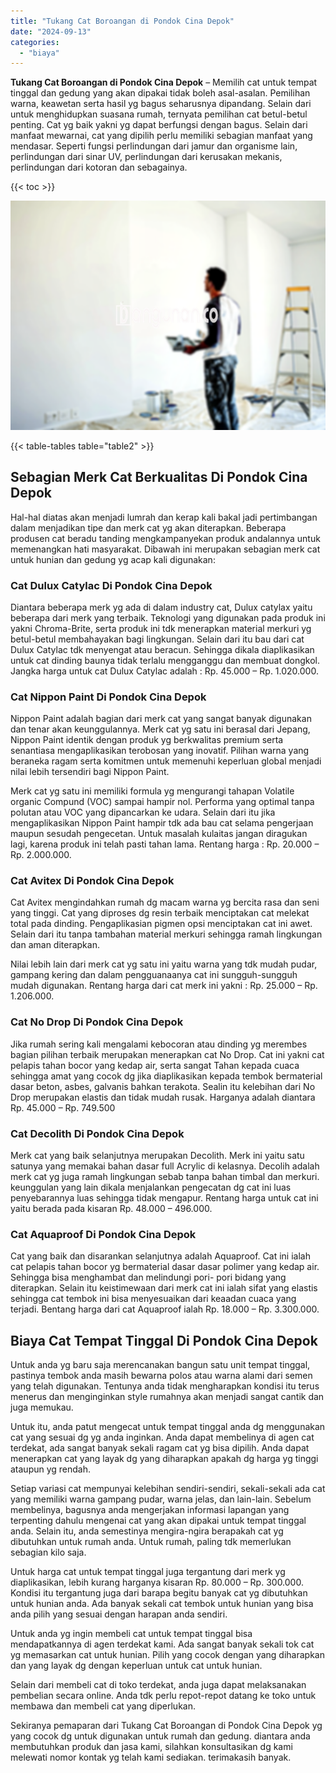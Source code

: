 ```yaml
---
title: "Tukang Cat Boroangan di Pondok Cina Depok"
date: "2024-09-13"
categories: 
  - "biaya"
---
```


**Tukang Cat Boroangan di Pondok Cina Depok** – Memilih cat untuk tempat tinggal dan gedung yang akan dipakai tidak boleh asal-asalan. Pemilihan warna, keawetan serta hasil yg bagus seharusnya dipandang. Selain dari untuk menghidupkan suasana rumah, ternyata pemilihan cat betul-betul penting. Cat yg baik yakni yg dapat berfungsi dengan bagus. Selain dari manfaat mewarnai, cat yang dipilih perlu memiliki sebagian manfaat yang mendasar. Seperti fungsi perlindungan dari jamur dan organisme lain, perlindungan dari sinar UV, perlindungan dari kerusakan mekanis, perlindungan dari kotoran dan sebagainya.

{{< toc >}}

![Tukang Cat Boroangan di Pondok Cina Depok](/images/jasa-cat-murah21.png)

{{< table-tables table="table2" >}}

## Sebagian Merk Cat Berkualitas Di Pondok Cina Depok

Hal-hal diatas akan menjadi lumrah dan kerap kali bakal jadi pertimbangan dalam menjadikan tipe dan merk cat yg akan diterapkan. Beberapa produsen cat beradu tanding mengkampanyekan produk andalannya untuk memenangkan hati masyarakat. Dibawah ini merupakan sebagian merk cat untuk hunian dan gedung yg acap kali digunakan:

### Cat Dulux Catylac Di Pondok Cina Depok

Diantara beberapa merk yg ada di dalam industry cat, Dulux catylax yaitu beberapa dari merk yang terbaik. Teknologi yang digunakan pada produk ini yakni Chroma-Brite, serta produk ini tdk menerapkan material merkuri yg betul-betul membahayakan bagi lingkungan. Selain dari itu bau dari cat Dulux Catylac tdk menyengat atau beracun. Sehingga dikala diaplikasikan untuk cat dinding baunya tidak terlalu mengganggu dan membuat dongkol. Jangka harga untuk cat Dulux Catylac adalah : Rp. 45.000 – Rp. 1.020.000.

### Cat Nippon Paint Di Pondok Cina Depok

Nippon Paint adalah bagian dari merk cat yang sangat banyak digunakan dan tenar akan keunggulannya. Merk cat yg satu ini berasal dari Jepang, Nippon Paint identik dengan produk yg berkwalitas premium serta senantiasa mengaplikasikan terobosan yang inovatif. Pilihan warna yang beraneka ragam serta komitmen untuk memenuhi keperluan global menjadi nilai lebih tersendiri bagi Nippon Paint.

Merk cat yg satu ini memiliki formula yg mengurangi tahapan Volatile organic Compund (VOC) sampai hampir nol. Performa yang optimal tanpa polutan atau VOC yang dipancarkan ke udara. Selain dari itu jika mengaplikasikan Nippon Paint hampir tdk ada bau cat selama pengerjaan maupun sesudah pengecetan. Untuk masalah kulaitas jangan diragukan lagi, karena produk ini telah pasti tahan lama. Rentang harga : Rp. 20.000 – Rp. 2.000.000.

### Cat Avitex Di Pondok Cina Depok

Cat Avitex mengindahkan rumah dg macam warna yg bercita rasa dan seni yang tinggi. Cat yang diproses dg resin terbaik menciptakan cat melekat total pada dinding. Pengaplikasian pigmen opsi menciptakan cat ini awet. Selain dari itu tanpa tambahan material merkuri sehingga ramah lingkungan dan aman diterapkan.

Nilai lebih lain dari merk cat yg satu ini yaitu warna yang tdk mudah pudar, gampang kering dan dalam pengguanaanya cat ini sungguh-sungguh mudah digunakan. Rentang harga dari cat merk ini yakni : Rp. 25.000 – Rp. 1.206.000.

### Cat No Drop Di Pondok Cina Depok

Jika rumah sering kali mengalami kebocoran atau dinding yg merembes bagian pilihan terbaik merupakan menerapkan cat No Drop. Cat ini yakni cat pelapis tahan bocor yang kedap air, serta sangat Tahan kepada cuaca sehingga amat yang cocok dg jika diaplikasikan kepada tembok bermaterial dasar beton, asbes, galvanis bahkan terakota. Sealin itu kelebihan dari No Drop merupakan elastis dan tidak mudah rusak. Harganya adalah diantara Rp. 45.000 – Rp. 749.500

### Cat Decolith Di Pondok Cina Depok

Merk cat yang baik selanjutnya merupakan Decolith. Merk ini yaitu satu satunya yang memakai bahan dasar full Acrylic di kelasnya. Decolih adalah merk cat yg juga ramah lingkungan sebab tanpa bahan timbal dan merkuri. keunggulan yang lain dikala menjalankan pengecatan dg cat ini luas penyebarannya luas sehingga tidak mengapur. Rentang harga untuk cat ini yaitu berada pada kisaran Rp. 48.000 – 496.000.

### Cat Aquaproof Di Pondok Cina Depok

Cat yang baik dan disarankan selanjutnya adalah Aquaproof. Cat ini ialah cat pelapis tahan bocor yg bermaterial dasar dasar polimer yang kedap air. Sehingga bisa menghambat dan melindungi pori- pori bidang yang diterapkan. Selain itu keistimewaan dari merk cat ini ialah sifat yang elastis sehingga cat tembok ini bisa menyesuaikan dari keaadan cuaca yang terjadi. Bentang harga dari cat Aquaproof ialah Rp. 18.000 – Rp. 3.300.000.

## Biaya Cat Tempat Tinggal Di Pondok Cina Depok

Untuk anda yg baru saja merencanakan bangun satu unit tempat tinggal, pastinya tembok anda masih bewarna polos atau warna alami dari semen yang telah digunakan. Tentunya anda tidak mengharapkan kondisi itu terus menerus dan menginginkan style rumahnya akan menjadi sangat cantik dan juga memukau.

Untuk itu, anda patut mengecat untuk tempat tinggal anda dg menggunakan cat yang sesuai dg yg anda inginkan. Anda dapat membelinya di agen cat terdekat, ada sangat banyak sekali ragam cat yg bisa dipilih. Anda dapat menerapkan cat yang layak dg yang diharapkan apakah dg harga yg tinggi ataupun yg rendah.

Setiap variasi cat mempunyai kelebihan sendiri-sendiri, sekali-sekali ada cat yang memiliki warna gampang pudar, warna jelas, dan lain-lain. Sebelum membelinya, bagusnya anda mengerjakan informasi lapangan yang terpenting dahulu mengenai cat yang akan dipakai untuk tempat tinggal anda. Selain itu, anda semestinya mengira-ngira berapakah cat yg dibutuhkan untuk rumah anda. Untuk rumah, paling tdk memerlukan sebagian kilo saja.

Untuk harga cat untuk tempat tinggal juga tergantung dari merk yg diaplikasikan, lebih kurang harganya kisaran Rp. 80.000 – Rp. 300.000. Kondisi itu tergantung juga dari barapa begitu banyak cat yg dibutuhkan untuk hunian anda. Ada banyak sekali cat tembok untuk hunian yang bisa anda pilih yang sesuai dengan harapan anda sendiri.

Untuk anda yg ingin membeli cat untuk tempat tinggal bisa mendapatkannya di agen terdekat kami. Ada sangat banyak sekali tok cat yg memasarkan cat untuk hunian. Pilih yang cocok dengan yang diharapkan dan yang layak dg dengan keperluan untuk cat untuk hunian.

Selain dari membeli cat di toko terdekat, anda juga dapat melaksanakan pembelian secara online. Anda tdk perlu repot-repot datang ke toko untuk membawa dan membeli cat yang diperlukan.

Sekiranya pemaparan dari Tukang Cat Boroangan di Pondok Cina Depok yg yang cocok dg untuk digunakan untuk rumah dan gedung. diantara anda membutuhkan produk dan jasa kami, silahkan konsultasikan dg kami melewati nomor kontak yg telah kami sediakan. terimakasih banyak.
